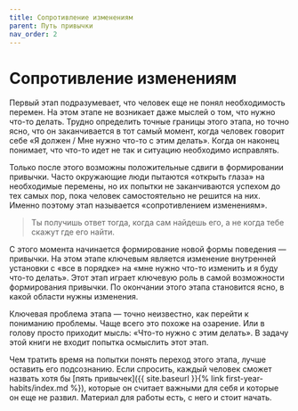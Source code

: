 ```yaml
---
title: Сопротивление изменениям
parent: Путь привычки
nav_order: 2
---
```


# Сопротивление изменениям

Первый этап подразумевает, что человек еще не понял необходимость
перемен. На этом этапе не возникает даже мыслей о том, что нужно
что-то делать. Трудно определить точные границы этого этапа, но точно
ясно, что он заканчивается в тот самый момент, когда человек говорит
себе «Я должен / Мне нужно что-то с этим делать». Когда он наконец
понимает, что что-то идет не так и ситуацию необходимо исправлять.

Только после этого возможны положительные сдвиги в формировании
привычки. Часто окружающие люди пытаются «открыть глаза» на
необходимые перемены, но их попытки не заканчиваются успехом до тех
самых пор, пока человек самостоятельно не решится на них. Именно
поэтому этап называется «сопротивлением изменениям».

> Ты получишь ответ тогда, когда сам найдешь его, а не когда тебе
> скажут где его найти.

С этого момента начинается формирование новой формы поведения —
привычки. На этом этапе ключевым является изменение внутренней
установки с «все в порядке» на «мне нужно что-то изменить и я буду
что-то делать». Этот этап играет ключевую роль в самой возможности
формирования привычки. По окончании этого этапа становится ясно, в
какой области нужны изменения.

Ключевая проблема этапа — точно неизвестно, как перейти к пониманию
проблемы. Чаще всего это похоже на озарение. Или в голову просто
приходит мысль: «Что-то нужно с этим делать». В задачу этой книги не
входит попытка осмыслить этот этап.

Чем тратить время на попытки понять переход этого этапа, лучше
оставить его подсознанию. Если спросить, каждый человек сможет назвать
хотя бы [пять привычек]({{ site.baseurl }}{% link
first-year-habits/index.md %}), которые он считает важными для себя и
которые он еще не развил. Материал для работы есть, с него и стоит
начать.

